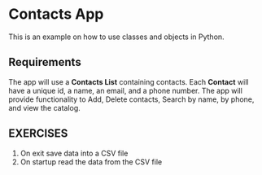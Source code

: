 # Contacts App
This is an example on how to use classes and objects in Python.

## Requirements
The app will use a **Contacts List** containing contacts. 
Each **Contact** will have a unique id, a name, an email, and a phone number.
The app will provide functionality to Add, Delete contacts, 
Search by name, by phone, and view the catalog.

## EXERCISES
1. On exit save data into a CSV file
2. On startup read the data from the CSV file